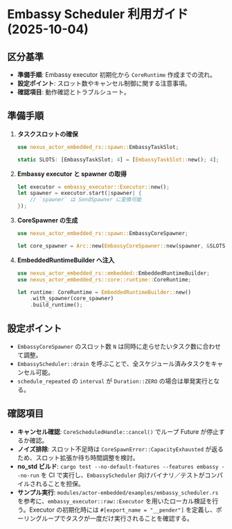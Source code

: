 # Embassy Scheduler 利用ガイド (2025-10-04)

## 区分基準
- **準備手順**: Embassy executor 初期化から `CoreRuntime` 作成までの流れ。
- **設定ポイント**: スロット数やキャンセル制御に関する注意事項。
- **確認項目**: 動作確認とトラブルシュート。

## 準備手順
1. **タスクスロットの確保**
   ```rust
   use nexus_actor_embedded_rs::spawn::EmbassyTaskSlot;

   static SLOTS: [EmbassyTaskSlot; 4] = [EmbassyTaskSlot::new(); 4];
   ```
2. **Embassy executor と spawner の取得**
   ```rust
   let executor = embassy_executor::Executor::new();
   let spawner = executor.start(|spawner| {
       // `spawner` は SendSpawner に変換可能
   });
   ```
3. **CoreSpawner の生成**
   ```rust
   use nexus_actor_embedded_rs::spawn::EmbassyCoreSpawner;

   let core_spawner = Arc::new(EmbassyCoreSpawner::new(spawner, &SLOTS));
   ```
4. **EmbeddedRuntimeBuilder へ注入**
   ```rust
   use nexus_actor_embedded_rs::embedded::EmbeddedRuntimeBuilder;
   use nexus_actor_embedded_rs::core::runtime::CoreRuntime;

   let runtime: CoreRuntime = EmbeddedRuntimeBuilder::new()
       .with_spawner(core_spawner)
       .build_runtime();
   ```

## 設定ポイント
- `EmbassyCoreSpawner` のスロット数 `N` は同時に走らせたいタスク数に合わせて調整。
- `EmbassyScheduler::drain` を呼ぶことで、全スケジュール済みタスクをキャンセル可能。
- `schedule_repeated` の `interval` が `Duration::ZERO` の場合は単発実行となる。

## 確認項目
- **キャンセル確認**: `CoreScheduledHandle::cancel()` でループ Future が停止するか確認。
- **ノイズ排除**: スロット不足時は `CoreSpawnError::CapacityExhausted` が返るため、スロット拡張か待ち時間調整を検討。
- **no_std ビルド**: `cargo test --no-default-features --features embassy --no-run` を CI で実行し、`EmbassyScheduler` 向けバイナリ／テストがコンパイルされることを担保。
- **サンプル実行**: `modules/actor-embedded/examples/embassy_scheduler.rs` を参考に、`embassy_executor::raw::Executor` を用いたローカル検証を行う。Executor の初期化時には `#[export_name = "__pender"]` を定義し、ポーリングループでタスクが一度だけ実行されることを確認する。
